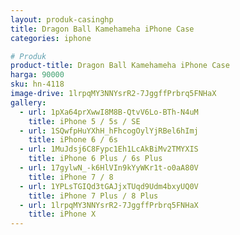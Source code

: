 ```yaml
---
layout: produk-casinghp
title: Dragon Ball Kamehameha iPhone Case
categories: iphone

# Produk
product-title: Dragon Ball Kamehameha iPhone Case
harga: 90000
sku: hn-4118
image-drive: 1lrpqMY3NNYsrR2-7JggffPrbrq5FNHaX
gallery:
  - url: 1pXa64prXwwI8M8B-QtvV6Lo-BTh-N4uM
    title: iPhone 5 / 5s / SE
  - url: 1SQwfpHuYXhH_hFhcogOylYjRBel6hImj
    title: iPhone 6 / 6s
  - url: 1MuJdsj6C8Fypc1Eh1LcAkBiMv2TMYXIS
    title: iPhone 6 Plus / 6s Plus
  - url: 17gylwN_-k6HlVIn9kYyWKr1t-o0aA80V
    title: iPhone 7 / 8
  - url: 1YPLsTGIQd3tGAJjxTUqd9Udm4bxyUQ0V
    title: iPhone 7 Plus / 8 Plus
  - url: 1lrpqMY3NNYsrR2-7JggffPrbrq5FNHaX
    title: iPhone X
---
```

